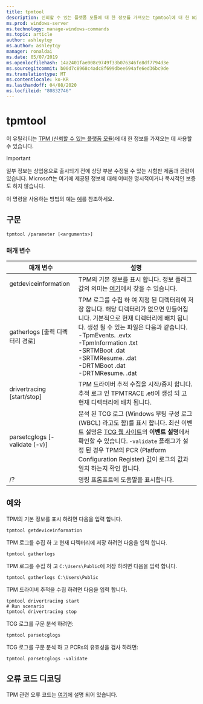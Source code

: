 ```yaml
---
title: tpmtool
description: 신뢰할 수 있는 플랫폼 모듈에 대 한 정보를 가져오는 tpmtool에 대 한 Windows 명령 항목입니다.
ms.prod: windows-server
ms.technology: manage-windows-commands
ms.topic: article
author: ashleytqy
ms.author: ashleytqy
manager: ronaldai
ms.date: 05/07/2019
ms.openlocfilehash: 14a2401fae008c9749f33b076346fe8df7794d3e
ms.sourcegitcommit: b00d7c8968c4adc8f699dbee694afe6ed36bc9de
ms.translationtype: MT
ms.contentlocale: ko-KR
ms.lasthandoff: 04/08/2020
ms.locfileid: "80832746"
---
```

# <a name="tpmtool"></a>tpmtool

이 유틸리티는 [TPM (신뢰할 수 있는 플랫폼 모듈)](https://docs.microsoft.com/windows/security/information-protection/tpm/trusted-platform-module-overview)에 대 한 정보를 가져오는 데 사용할 수 있습니다.

>[!IMPORTANT]
>일부 정보는 상업용으로 출시되기 전에 상당 부분 수정될 수 있는 시험판 제품과 관련이 있습니다. Microsoft는 여기에 제공된 정보에 대해 어떠한 명시적이거나 묵시적인 보증도 하지 않습니다.

이 명령을 사용하는 방법의 예는 [예](#tpmtool_examples)를 참조하세요.

## <a name="syntax"></a>구문

```
tpmtool /parameter [<arguments>]
```
### <a name="parameters"></a>매개 변수

|매개 변수|설명|
|---------|-----------|
|getdeviceinformation|TPM의 기본 정보를 표시 합니다. 정보 플래그 값의 의미는 [여기](https://docs.microsoft.com/windows/desktop/SecProv/win32-tpm-isreadyinformation#parameters)에서 찾을 수 있습니다.|
|gatherlogs [출력 디렉터리 경로]|TPM 로그를 수집 하 여 지정 된 디렉터리에 저장 합니다. 해당 디렉터리가 없으면 만들어집니다. 기본적으로 현재 디렉터리에 배치 됩니다. 생성 될 수 있는 파일은 다음과 같습니다. </br>-TpmEvents. .evtx</br>-TpmInformation .txt</br>-SRTMBoot .dat</br>-SRTMResume. .dat</br>-DRTMBoot .dat</br>-DRTMResume. .dat</br>|
|drivertracing [start/stop]|TPM 드라이버 추적 수집을 시작/중지 합니다. 추적 로그 인 TPMTRACE .etl이 생성 되 고 현재 디렉터리에 배치 됩니다.|
|parsetcglogs [-validate (-v)]|분석 된 TCG 로그 (Windows 부팅 구성 로그 (WBCL) 라고도 함)를 표시 합니다. 최신 이벤트 설명은 [TCG 웹 사이트](https://trustedcomputinggroup.org/resource/pc-client-specific-platform-firmware-profile-specification/)의 **이벤트 설명**에서 확인할 수 있습니다. `-validate` 플래그가 설정 된 경우 TPM의 PCR (Platform Configuration Register) 값이 로그의 값과 일치 하는지 확인 합니다.|
|/?|명령 프롬프트에 도움말을 표시합니다.|

## <a name="examples"></a><a name=tpmtool_examples></a>예와

TPM의 기본 정보를 표시 하려면 다음을 입력 합니다.
```
tpmtool getdeviceinformation
```
TPM 로그를 수집 하 고 현재 디렉터리에 저장 하려면 다음을 입력 합니다.
```
tpmtool gatherlogs
```
TPM 로그를 수집 하 고 `C:\Users\Public`에 저장 하려면 다음을 입력 합니다.
```
tpmtool gatherlogs C:\Users\Public
```
TPM 드라이버 추적을 수집 하려면 다음을 입력 합니다.
```
tpmtool drivertracing start
# Run scenario
tpmtool drivertracing stop
```
TCG 로그를 구문 분석 하려면:
```
tpmtool parsetcglogs
```
TCG 로그를 구문 분석 하 고 PCRs의 유효성을 검사 하려면:
```
tpmtool parsetcglogs -validate
```

## <a name="decoding-error-codes"></a>오류 코드 디코딩

TPM 관련 오류 코드는 [여기](https://docs.microsoft.com/windows/desktop/com/com-error-codes-6)에 설명 되어 있습니다.
